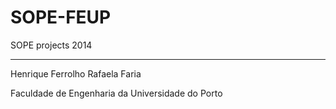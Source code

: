 SOPE-FEUP
=========

SOPE projects 2014

***
Henrique Ferrolho
Rafaela Faria

Faculdade de Engenharia da Universidade do Porto
